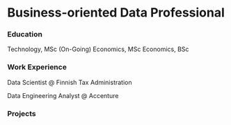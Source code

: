 # Business-oriented Data Professional

### Education
Technology, MSc (On-Going)
Economics, MSc
Economics, BSc

### Work Experience
Data Scientist @ Finnish Tax Administration

Data Engineering Analyst @ Accenture

### Projects
